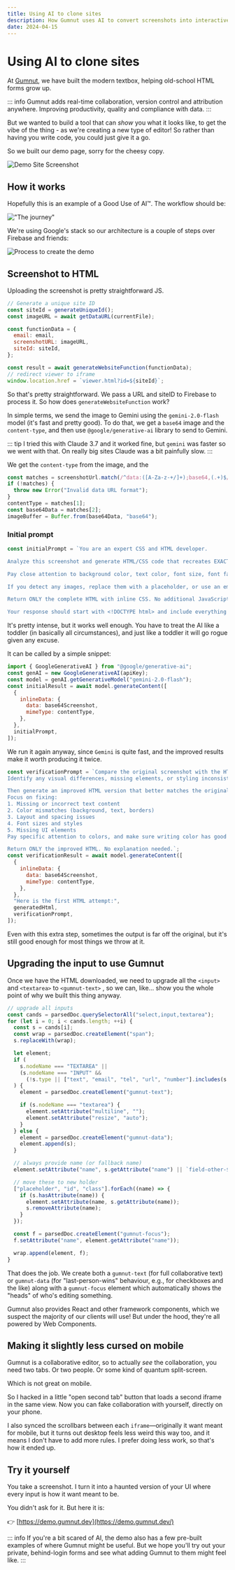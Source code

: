 ```yaml
---
title: Using AI to clone sites
description: How Gumnut uses AI to convert screenshots into interactive web pages
date: 2024-04-15
---
```


# Using AI to clone sites

At [Gumnut](https://gumnut.dev), we have built the modern textbox, helping old-school HTML forms grow up.

::: info
Gumnut adds real-time collaboration, version control and attribution anywhere. Improving productivity, quality and compliance with data.
:::

But we wanted to build a tool that can _show_ you what it looks like, to get the vibe of the thing - as we're creating a new type of editor! So rather than having you write code, you could just give it a go.

So we built our demo page, sorry for the cheesy copy.

![Demo Site Screenshot](/images/demo-site-screenshot.png)

## How it works

Hopefully this is an example of a Good Use of AI™. The workflow should be:

!["The journey"](/images/workflow-1.png)

We're using Google's stack so our architecture is a couple of steps over Firebase and friends:

![Process to create the demo](/images/workflow-2.png)

## Screenshot to HTML

Uploading the screenshot is pretty straightforward JS.

```js
// Generate a unique site ID
const siteId = generateUniqueId();
const imageURL = await getDataURL(currentFile);

const functionData = {
  email: email,
  screenshotURL: imageURL,
  siteId: siteId,
};

const result = await generateWebsiteFunction(functionData);
// redirect viewer to iframe
window.location.href = `viewer.html?id=${siteId}`;
```

So that's pretty straightforward. We pass a URL and siteID to Firebase to process it. So how does `generateWebsiteFunction` work?

In simple terms, we send the image to Gemini using the `gemini-2.0-flash` model (it's fast and pretty good). To do that, we get a `base64` image and the `content-type`, and then use `@google/generative-ai` library to send to Gemini.

::: tip
I tried this with Claude 3.7 and it worked fine, but `gemini` was faster so we went with that. On really big sites Claude was a bit painfully slow.
:::

We get the `content-type` from the image, and the

```js
const matches = screenshotUrl.match(/^data:([A-Za-z-+/]+);base64,(.+)$/);
if (!matches) {
  throw new Error("Invalid data URL format");
}
contentType = matches[1];
const base64Data = matches[2];
imageBuffer = Buffer.from(base64Data, "base64");
```

### Initial prompt

```js
const initialPrompt = `You are an expert CSS and HTML developer.

Analyze this screenshot and generate HTML/CSS code that recreates EXACTLY what is shown in the uploaded image.Faithfully recreate the UI shown in the screenshot, treating it as a completely separate design.

Pay close attention to background color, text color, font size, font family, padding, margin, border, etc.Match the colors, layout, and text content exactly as shown in the screenshot.Make sure the text color inside the textareas is readable, and the text is not too small.

If you detect any images, replace them with a placeholder, or use an emoji to replace them. There should be no images in the final output.

Return ONLY the complete HTML with inline CSS. No additional JavaScript. No explanation. No markdown formatting.

Your response should start with <!DOCTYPE html> and include everything needed for a standalone page.`;
```

It's pretty intense, but it works well enough. You have to treat the AI like a toddler (in basically all circumstances), and just like a toddler it will go rogue given any excuse.

It can be called by a simple snippet:

```js
import { GoogleGenerativeAI } from "@google/generative-ai";
const genAI = new GoogleGenerativeAI(apiKey);
const model = genAI.getGenerativeModel("gemini-2.0-flash");
const initialResult = await model.generateContent([
  {
    inlineData: {
      data: base64Screenshot,
      mimeType: contentType,
    },
  },
  initialPrompt,
]);
```

We run it again anyway, since `Gemini` is quite fast, and the improved results make it worth producing it twice.

```js
const verificationPrompt = `Compare the original screenshot with the HTML implementation I provided.
Identify any visual differences, missing elements, or styling inconsistencies.

Then generate an improved HTML version that better matches the original screenshot.
Focus on fixing:
1. Missing or incorrect text content
2. Color mismatches (background, text, borders)
3. Layout and spacing issues
4. Font sizes and styles
5. Missing UI elements
Pay specific attention to colors, and make sure writing color has good contrast with the background color. Replace all images with an emoji or a placeholder.

Return ONLY the improved HTML. No explanation needed.`;
const verificationResult = await model.generateContent([
  {
    inlineData: {
      data: base64Screenshot,
      mimeType: contentType,
    },
  },
  "Here is the first HTML attempt:",
  generatedHtml,
  verificationPrompt,
]);
```

Even with this extra step, sometimes the output is far off the original, but it's still good enough for most things we throw at it.

## Upgrading the input to use Gumnut

Once we have the HTML downloaded, we need to upgrade all the `<input>` and `<textarea>` to `<gumnut-text>` , so we can, like... show you the whole point of why we built this thing anyway.

```js
// upgrade all inputs
const cands = parsedDoc.querySelectorAll("select,input,textarea");
for (let i = 0; i < cands.length; ++i) {
  const s = cands[i];
  const wrap = parsedDoc.createElement("span");
  s.replaceWith(wrap);

  let element;
  if (
    s.nodeName === "TEXTAREA" ||
    (s.nodeName === "INPUT" &&
      (!s.type || ["text", "email", "tel", "url", "number"].includes(s.type)))
  ) {
    element = parsedDoc.createElement("gumnut-text");

    if (s.nodeName === "textarea") {
      element.setAttribute("multiline", "");
      element.setAttribute("resize", "auto");
    }
  } else {
    element = parsedDoc.createElement("gumnut-data");
    element.append(s);
  }

  // always provide name (or fallback name)
  element.setAttribute("name", s.getAttribute("name") || `field-other-${i}`);

  // move these to new holder
  ["placeholder", "id", "class"].forEach((name) => {
    if (s.hasAttribute(name)) {
      element.setAttribute(name, s.getAttribute(name));
      s.removeAttribute(name);
    }
  });

  const f = parsedDoc.createElement("gumnut-focus");
  f.setAttribute("name", element.getAttribute("name"));

  wrap.append(element, f);
}
```

That does the job. We create both a `gumnut-text` (for full collaborative text) or `gumnut-data` (for "last-person-wins" behaviour, e.g., for checkboxes and the like) along with a `gumnut-focus` element which automatically shows the "heads" of who's editing something.

Gumnut also provides React and other framework components, which we suspect the majority of our clients will use! But under the hood, they're all powered by Web Components.

## Making it slightly less cursed on mobile

Gumnut is a collaborative editor, so to actually _see_ the collaboration, you need two tabs. Or two people. Or some kind of quantum split-screen.

Which is not great on mobile.

So I hacked in a little "open second tab" button that loads a second iframe in the same view. Now you can fake collaboration with yourself, directly on your phone.

I also synced the scrollbars between each `iframe`—originally it want meant for mobile, but it turns out desktop feels less weird this way too, and it means I don't have to add more rules. I prefer doing less work, so that's how it ended up.

## Try it yourself

You take a screenshot. I turn it into a haunted version of your UI where every input is how it want meant to be.

You didn't ask for it. But here it is:

👉 [https://demo.gumnut.dev](https://demo.gumnut.dev/)

::: info
If you're a bit scared of AI, the demo also has a few pre-built examples of where Gumnut might be useful. But we hope you'll try out your private, behind-login forms and see what adding Gumnut to them might feel like.
:::

